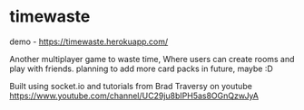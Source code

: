 # timewaste
demo - https://timewaste.herokuapp.com/

Another multiplayer game to waste time, Where users can create rooms and play with friends.
planning to add more card packs in future, maybe :D

Built using socket.io and tutorials from Brad Traversy on youtube https://www.youtube.com/channel/UC29ju8bIPH5as8OGnQzwJyA
